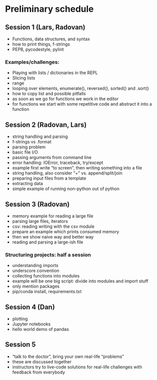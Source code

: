 

# Preliminary schedule

## Session 1 (Lars, Radovan)

- Functions, data structures, and syntax
- how to print things, f-strings
- PEP8, pycodestyle, pylint


### Examples/challenges:

- Playing with lists / dictionaries in the REPL
- Slicing lists
- range
- looping over elements, enumerate(), reversed(), sorted() and .sort()
- how to copy list and possible pitfalls
- as soon as we go for functions we work in the editor
- for functions we start with some repetitive code and abstract it into a function


## Session 2 (Radovan, Lars)

- string handling and parsing
- f-strings vs .format
- parsing problem
- basic file I/O
- passing arguments from command line
- error handling: IOError, traceback, try/except
- example first write “to screen”, then writing something into a file
- string handling, also consider “+” vs. append/split/join
- preparing input files from a template
- extracting data
- simple example of running non-python out of python


## Session 3 (Radovan)

- memory example for reading a large file
- parsing large files, iterators
- csv: reading writing with the csv module
- prepare an example which prints consumed memory
- then we show naive way and better way
- reading and parsing a large-ish file


### Structuring projects: half a session

- understanding imports
- underscore convention
- collecting functions into modules
- example will be one big script: divide into modules and import stuff
- only mention packages
- pip/conda install, requirements.txt


## Session 4 (Dan)

- plotting
- Jupyter notebooks
- hello world demo of pandas


## Session 5

- “talk to the doctor”, bring your own real-life “problems”
- these are discussed together
- instructors try to live-code solutions for real-life challenges with feedback
  from everybody
